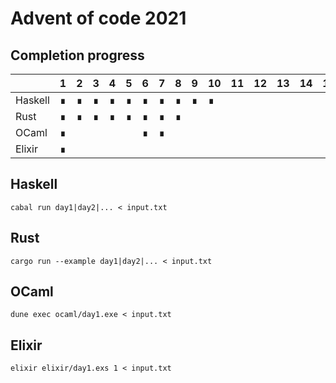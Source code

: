 # Advent of code 2021

## Completion progress

|         |  1  |  2  |  3  |  4  |  5  |  6  |  7  |  8  |  9  | 10  | 11  | 12  | 13  | 14  | 15  | 16  | 17  | 18  | 19  | 20  | 21  | 22  | 23  | 24  | 25  |
| ------- | --- | --- | --- | --- | --- | --- | --- | --- | --- | --- | --- | --- | --- | --- | --- | --- | --- | --- | --- | --- | --- | --- | --- | --- | --- |
| Haskell |  ∎  |  ∎  |  ∎  |  ∎  |  ∎  |  ∎  |  ∎  |  ∎  |  ∎  |  ∎  |
| Rust    |  ∎  |  ∎  |  ∎  |  ∎  |  ∎  |  ∎  |  ∎  |  ∎  |
| OCaml   |  ∎  |     |     |     |     |  ∎  |  ∎  |     |
| Elixir  |  ∎  |

## Haskell

```
cabal run day1|day2|... < input.txt
```

## Rust

```
cargo run --example day1|day2|... < input.txt
```

## OCaml

```
dune exec ocaml/day1.exe < input.txt
```

## Elixir

```
elixir elixir/day1.exs 1 < input.txt
```
